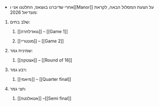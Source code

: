- אחרי שדיברנו בווצאפ, החלטנו אני ו[[Manor]] על הצעת המסלול הבאה, לקראת מונדיאל 2026:

1. שלב בתים:
	
	1. [[גואדלחרה]] – [[Game 1]]
	    
	2. [[מונטריי]] – [[Game 2]]
	    

2. שמינית גמר:

	1. [[אצטקה]] – [[Round of 16]]

3. רבע גמר:

	1. [[מיאמי]] – [[Quarter final]]

4. חצי גמר:

	1. [[אטאלנטה]] –[[Semi final]]